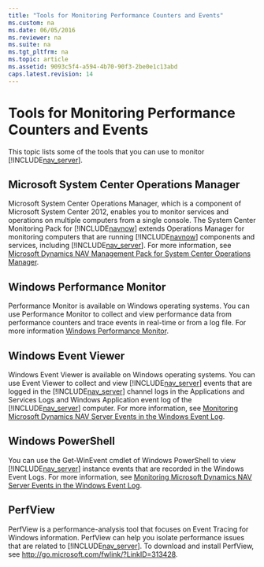 ```yaml
---
title: "Tools for Monitoring Performance Counters and Events"
ms.custom: na
ms.date: 06/05/2016
ms.reviewer: na
ms.suite: na
ms.tgt_pltfrm: na
ms.topic: article
ms.assetid: 9093c5f4-a594-4b70-90f3-2be0e1c13abd
caps.latest.revision: 14
---
```

# Tools for Monitoring Performance Counters and Events
This topic lists some of the tools that you can use to monitor [!INCLUDE[nav_server](../dynamics-nav/includes/nav_server_md.md)].  
  
## Microsoft System Center Operations Manager  
 Microsoft System Center Operations Manager, which is a component of Microsoft System Center 2012, enables you to monitor services and operations on multiple computers from a single console. The System Center Monitoring Pack for [!INCLUDE[navnow](../dynamics-nav/includes/navnow_md.md)] extends Operations Manager for monitoring computers that are running [!INCLUDE[navnow](../dynamics-nav/includes/navnow_md.md)] components and services, including [!INCLUDE[nav_server](../dynamics-nav/includes/nav_server_md.md)]. For more information, see [Microsoft Dynamics NAV  Management Pack for System Center Operations Manager](http://go.microsoft.com/fwlink/?LinkID=722863).  
  
## Windows Performance Monitor  
 Performance Monitor is available on Windows operating systems. You can use Performance Monitor to collect and view performance data from performance counters and trace events in real\-time or from a log file. For more information [Windows Performance Monitor](http://technet.microsoft.com/en-us/library/cc749249.aspx).  
  
## Windows Event Viewer  
 Windows Event Viewer is available on Windows operating systems. You can use Event Viewer to collect and view [!INCLUDE[nav_server](../dynamics-nav/includes/nav_server_md.md)] events that are logged in the [!INCLUDE[nav_server](../dynamics-nav/includes/nav_server_md.md)] channel logs in the Applications and Services Logs and Windows Application event log of the [!INCLUDE[nav_server](../dynamics-nav/includes/nav_server_md.md)] computer. For more information, see [Monitoring Microsoft Dynamics NAV Server Events in the Windows Event Log](../dynamics-nav/Monitoring-Microsoft-Dynamics-NAV-Server-Events-in-the-Windows-Event-Log.md).  
  
## Windows PowerShell  
 You can use the Get\-WinEvent cmdlet of Windows PowerShell to view [!INCLUDE[nav_server](../dynamics-nav/includes/nav_server_md.md)] instance events that are recorded in the Windows Event Logs. For more information, see [Monitoring Microsoft Dynamics NAV Server Events in the Windows Event Log](../dynamics-nav/Monitoring-Microsoft-Dynamics-NAV-Server-Events-in-the-Windows-Event-Log.md).  
  
## PerfView  
 PerfView is a performance\-analysis tool that focuses on Event Tracing for Windows information. PerfView can help you isolate performance issues that are related to [!INCLUDE[nav_server](../dynamics-nav/includes/nav_server_md.md)]. To download and install PerfView, see [http:\/\/go.microsoft.com\/fwlink\/?LinkID\=313428](http://go.microsoft.com/fwlink/?LinkID=313428).